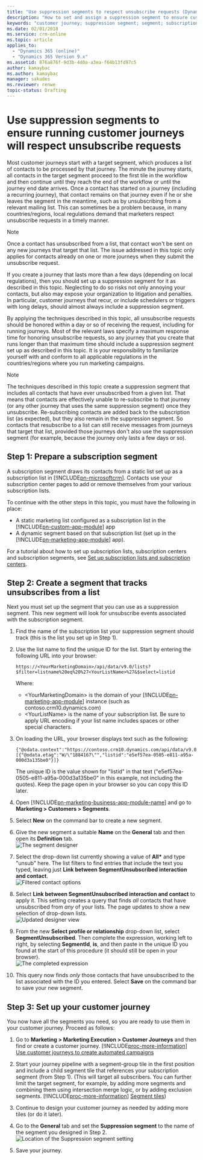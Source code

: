 ```yaml
---
title: "Use suppression segments to respect unsubscribe requests (Dynamics 365 for Marketing) | Microsoft Docs "
description: "How to set and assign a suppression segment to ensure customer journeys in Dynamics 365 for Marketing respect unsubscribe requests"
keywords: "customer journey; suppression segment; segment; subscriptions; unsubscribe"
ms.date: 02/01/2018
ms.service: crm-online
ms.topic: article
applies_to:
  - "Dynamics 365 (online)"
  - "Dynamics 365 Version 9.x"
ms.assetid: 876a876f-9d3b-4d0a-a3ea-f64b13fd97c5
author: kamaybac
ms.author: kamaybac
manager: sakudes
ms.reviewer: renwe
topic-status: Drafting
---
```


# Use suppression segments to ensure running customer journeys will respect unsubscribe requests

Most customer journeys start with a target segment, which produces a list of contacts to be processed by that journey. The minute the journey starts, all contacts in the target segment proceed to the first tile in the workflow and then continue until they reach the end of the workflow or until the journey end date arrives. Once a contact has started on a journey (including a recurring journey), that contact remains on that journey even if he or she leaves the segment in the meantime, such as by unsubscribing from a relevant mailing list. This can sometimes be a problem because, in many countries/regions, local regulations demand that marketers respect unsubscribe requests in a timely manner. 

> [!NOTE]
> Once a contact has unsubscribed from a list, that contact won't be sent on any new journeys that target that list. The issue addressed in this topic only applies for contacts already on one or more journeys when they submit the unsubscribe request.

If you create a journey that lasts more than a few days (depending on local regulations), then you should set up a suppression segment for it as described in this topic. Neglecting to do so risks not only annoying your contacts, but also may expose your organization to litigation and penalties. In particular, customer journeys that recur, or include schedulers or triggers with long delays, should almost always include a suppression segment. 

By applying the techniques described in this topic, all unsubscribe requests should be honored within a day or so of receiving the request, including for running journeys. Most of the relevant laws specify a maximum response time for honoring unsubscribe requests, so any journey that you create that runs longer than that maximum time should include a suppression segment set up as described in this topic. It is your responsibility to familiarize yourself with and conform to all applicable regulations in the countries/regions where you run marketing campaigns.

> [!NOTE]
> The techniques described in this topic create a suppression segment that includes all contacts that have ever unsubscribed from a given list. That means that contacts are effectively unable to re-subscribe to that journey (or any other journey that uses the same suppression segment) once they unsubscribe. Re-subscribing contacts are added back to the subscription list (as expected), but they also remain in the suppression segment. So contacts that resubscribe to a list can still receive messages from journeys that target that list, provided those journeys don't also use the suppression segment (for example, because the journey only lasts a few days or so).

## Step 1: Prepare a subscription segment

A subscription segment draws its contacts from a static list set up as a subscription list in [!INCLUDE[pn-microsoftcrm](../includes/pn-microsoftcrm.md)]. Contacts use your subscription center pages to add or remove themselves from your various subscription lists.

To continue with the other steps in this topic, you must have the following in place:

- A static marketing list configured as a subscription list in the [!INCLUDE[pn-custom-app-module](../includes/pn-custom-app-module.md)] app
- A dynamic segment based on that subscription list (set up in the [!INCLUDE[pn-marketing-app-module](../includes/pn-marketing-app-module.md)] app).

For a tutorial about how to set up subscription lists, subscription centers and subscription segments, see [Set up subscription lists and subscription centers](set-up-subscription-center.md).

## Step 2: Create a segment that tracks unsubscribes from a list

Next you must set up the segment that you can use as a suppression segment. This new segment will look for unsubscribe events associated with the subscription segment.

1. Find the name of the subscription list your suppression segment should track (this is the list you set up in Step 1).

1. Use the list name to find the unique ID for the list. Start by entering the following URL into your browser:  
    ```clean
    https://<YourMarketingDomain>/api/data/v9.0/lists?$filter=listname%20eq%20%27<YourListName>%27&$select=listid
    ```
     Where:  
    - &lt;YourMarketingDomain&gt; is the domain of your [!INCLUDE[pn-marketing-app-module](../includes/pn-marketing-app-module.md)] instance (such as contoso.crm10.dynamics.com)
    - &lt;YourListName&gt; is the name of your subscription list. Be sure to apply URL encoding if your list name includes spaces or other special characters.

1. On loading the URL, your browser displays text such as the following:  
    ```clean
    {"@odata.context":"https://contoso.crm10.dynamics.com/api/data/v9.0/$metadata#lists(listid)","value":[{"@odata.etag":"W/\"1884167\"","listid":"e5ef57ea-0505-e811-a95a-000d3a135be0"}]}
    ```
    The unique ID is the value shown for "listid" in that text ("e5ef57ea-0505-e811-a95a-000d3a135be0" in this example, not including the quotes). Keep the page open in your browser so you can copy this ID later.

1. Open [!INCLUDE[pn-marketing-business-app-module-name](../includes/pn-marketing-business-app-module-name.md)] and go to **Marketing > Customers > Segments**.

1. Select **New** on the command bar to create a new segment.

1. Give the new segment a suitable **Name** on the **General** tab and then open its **Definition** tab.  
    ![The segment designer](media/suppression-design1.png "The segment designer")

1. Select the drop-down list currently showing a value of **All&ast;** and type "unsub" here. The list filters to find entries that include the text you typed, leaving just **Link between SegmentUnsubscribed interaction and contact**.  
    ![Filtered contact options](media/suppression-design2.png "Filtered contact options")

1. Select **Link between SegmentUnsubscribed interaction and contact** to apply it. This setting creates a query that finds _all_ contacts that have unsubscribed from _any_ of your lists. The page updates to show a new selection of drop-down lists.  
    ![Updated designer view](media/suppression-design3.png "Updated designer view")

1. From the new **Select profile or relationship** drop-down list, select **SegmentUnsubscribed**. Then complete the expression, working left to right, by selecting **SegmentId**, **is**, and then paste in the unique ID you found at the start of this procedure (it should still be open in your browser).  
    ![The completed expression](media/suppression-design4.png "The completed expression")

1. This query now finds _only_ those contacts that have unsubscribed to the list associated with the ID you entered. Select **Save** on the command bar to save your new segment.

## Step 3: Set up your customer journey

You now have all the segments you need, so you are ready to use them in your customer journey. Proceed as follows:

1. Go to **Marketing > Marketing Execution > Customer Journeys** and then find or create a customer journey. [!INCLUDE[proc-more-information](../includes/proc-more-information.md)] [Use customer journeys to create automated campaigns](customer-journeys-create-automated-campaigns.md)

1. Start your journey pipeline with a segment-group tile in the first position and include a child segment tile that references your subscription segment (from Step 1). (This will target all subscribers. You can further limit the target segment, for example, by adding more segments and combining them using intersection merge logic, or by adding exclusion segments. [!INCLUDE[proc-more-information](../includes/proc-more-information.md)] [Segment tiles](customer-journey-tiles-reference.md#segment))

1. Continue to design your customer journey as needed by adding more tiles (or do it later).

1. Go to the **General** tab and set the **Suppression segment** to the name of the segment you designed in Step 2.  
    ![Location of the Suppression segment setting](media/suppression-design5.png "Location of the Suppression segment setting")

1. Save your journey.